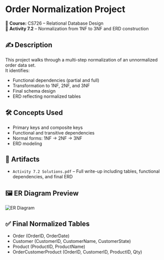 # Order Normalization Project

📘 **Course:** CS726 – Relational Database Design  
📁 **Activity 7.2** – Normalization from 1NF to 3NF and ERD construction

## ✍️ Description

This project walks through a multi-step normalization of an unnormalized order data set.  
It identifies:
- Functional dependencies (partial and full)
- Transformation to 1NF, 2NF, and 3NF
- Final schema design
- ERD reflecting normalized tables

## 🛠️ Concepts Used
- Primary keys and composite keys
- Functional and transitive dependencies
- Normal forms: 1NF → 2NF → 3NF
- ERD modeling

## 📎 Artifacts
- `Activity 7.2 Solutions.pdf` – Full write-up including tables, functional dependencies, and final ERD
## 🖼️ ER Diagram Preview

![ER Diagram](./ER_Diagram.png)

## ✅ Final Normalized Tables

- Order (OrderID, OrderDate)  
- Customer (CustomerID, CustomerName, CustomerState)  
- Product (ProductID, ProductName)  
- OrderCustomerProduct (OrderID, CustomerID, ProductID, Qty)

